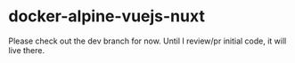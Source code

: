 # docker-alpine-vuejs-nuxt
Please check out the dev branch for now. Until I review/pr initial code, it will live there.
